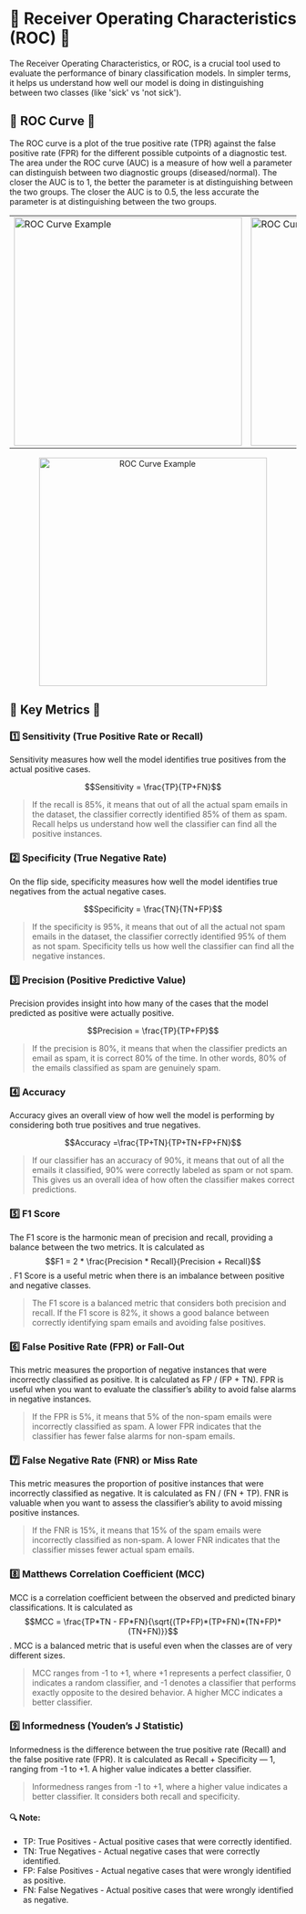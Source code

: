 # 🌟 Receiver Operating Characteristics (ROC) 🌟
The Receiver Operating Characteristics, or ROC, is a crucial tool used to evaluate the performance of binary classification models. In simpler terms, it helps us understand how well our model is doing in distinguishing between two classes (like 'sick' vs 'not sick').

## 🎯 ROC Curve 🎯
The ROC curve is a plot of the true positive rate (TPR) against the false positive rate (FPR) for the different possible cutpoints of a diagnostic test. The area under the ROC curve (AUC) is a measure of how well a parameter can distinguish between two diagnostic groups (diseased/normal). The closer the AUC is to 1, the better the parameter is at distinguishing between the two groups. The closer the AUC is to 0.5, the less accurate the parameter is at distinguishing between the two groups.

<p align="center">
    <table>
        <tr>
            <td><img src="../media/confusion.png" alt="ROC Curve Example" width="400" /></td>
            <td><img src="../media/roc_2.png" alt="ROC Curve Example" width="400" /></td>
        </tr>
    </table>
</p>

<p align="center">
    <img src="../media/roc.png" alt="ROC Curve Example" width="400" />
</p>


## 🎯 Key Metrics 🎯

### 1️⃣ Sensitivity (True Positive Rate or Recall)
Sensitivity measures how well the model identifies true positives from the actual positive cases.

$$Sensitivity = \frac{TP}{TP+FN}$$
 
> If the recall is 85%, it means that out of all the actual spam emails in the dataset, the classifier correctly identified 85% of them as spam. Recall helps us understand how well the classifier can find all the positive instances.

### 2️⃣ Specificity (True Negative Rate)
On the flip side, specificity measures how well the model identifies true negatives from the actual negative cases.

$$Specificity = \frac{TN}{TN+FP}$$

> If the specificity is 95%, it means that out of all the actual not spam emails in the dataset, the classifier correctly identified 95% of them as not spam. Specificity tells us how well the classifier can find all the negative instances.

### 3️⃣ Precision (Positive Predictive Value)
Precision provides insight into how many of the cases that the model predicted as positive were actually positive.

$$Precision = \frac{TP}{TP+FP}$$

> If the precision is 80%, it means that when the classifier predicts an email as spam, it is correct 80% of the time. In other words, 80% of the emails classified as spam are genuinely spam.

### 4️⃣ Accuracy
Accuracy gives an overall view of how well the model is performing by considering both true positives and true negatives.

$$Accuracy = ​\frac{TP+TN}{TP+TN+FP+FN}$$

> If our classifier has an accuracy of 90%, it means that out of all the emails it classified, 90% were correctly labeled as spam or not spam. This gives us an overall idea of how often the classifier makes correct predictions.

### 5️⃣ F1 Score
The F1 score is the harmonic mean of precision and recall, providing a balance between the two metrics. It is calculated as $$F1 = 2 * \frac{Precision * Recall}{Precision + Recall}$$. F1 Score is a useful metric when there is an imbalance between positive and negative classes.

> The F1 score is a balanced metric that considers both precision and recall. If the F1 score is 82%, it shows a good balance between correctly identifying spam emails and avoiding false positives.

### 6️⃣ False Positive Rate (FPR) or Fall-Out
This metric measures the proportion of negative instances that were incorrectly classified as positive. It is calculated as FP / (FP + TN). FPR is useful when you want to evaluate the classifier’s ability to avoid false alarms in negative instances.

> If the FPR is 5%, it means that 5% of the non-spam emails were incorrectly classified as spam. A lower FPR indicates that the classifier has fewer false alarms for non-spam emails.

### 7️⃣ False Negative Rate (FNR) or Miss Rate
This metric measures the proportion of positive instances that were incorrectly classified as negative. It is calculated as FN / (FN + TP). FNR is valuable when you want to assess the classifier’s ability to avoid missing positive instances.

> If the FNR is 15%, it means that 15% of the spam emails were incorrectly classified as non-spam. A lower FNR indicates that the classifier misses fewer actual spam emails.

### 8️⃣ Matthews Correlation Coefficient (MCC)
MCC is a correlation coefficient between the observed and predicted binary classifications. It is calculated as $$MCC = \frac{TP*TN - FP*FN}{\sqrt{(TP+FP)*(TP+FN)*(TN+FP)*(TN+FN)}}$$. MCC is a balanced metric that is useful even when the classes are of very different sizes.

> MCC ranges from -1 to +1, where +1 represents a perfect classifier, 0 indicates a random classifier, and -1 denotes a classifier that performs exactly opposite to the desired behavior. A higher MCC indicates a better classifier.

### 9️⃣ Informedness (Youden’s J Statistic)
Informedness is the difference between the true positive rate (Recall) and the false positive rate (FPR). It is calculated as Recall + Specificity — 1, ranging from -1 to +1. A higher value indicates a better classifier.

> Informedness ranges from -1 to +1, where a higher value indicates a better classifier. It considers both recall and specificity.


#### 🔍 Note:
- TP: True Positives - Actual positive cases that were correctly identified.
- TN: True Negatives - Actual negative cases that were correctly identified.
- FP: False Positives - Actual negative cases that were wrongly identified as positive.
- FN: False Negatives - Actual positive cases that were wrongly identified as negative.
